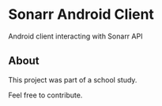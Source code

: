 # Sonarr Android Client

Android client interacting with Sonarr API

## About

This project was part of a school study.

Feel free to contribute.
